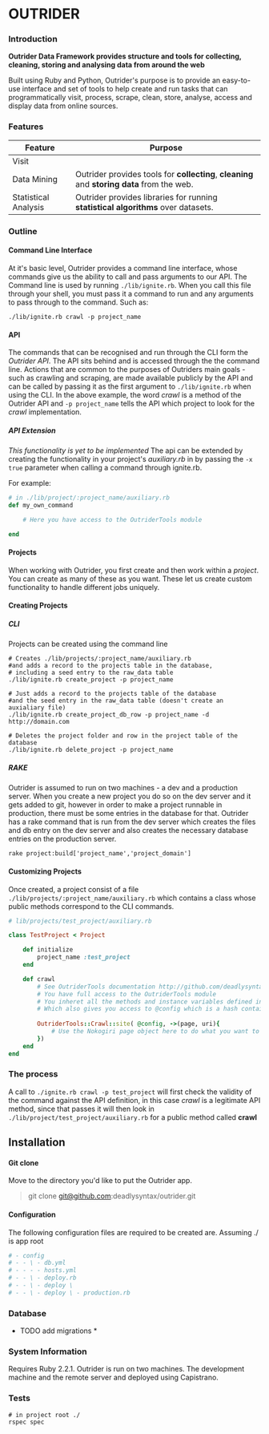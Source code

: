 # OUTRIDER

### Introduction

**Outrider Data Framework provides structure and tools for collecting, cleaning, storing and analysing data from around the web** 

Built using Ruby and Python, Outrider's purpose is to provide an easy-to-use interface and set of tools to help create and run tasks that can programmatically visit, process, scrape, clean, store, analyse, access and display data from online sources. 

### Features

| Feature | Purpose |
| ------- | ------- |
Visit | 
Data Mining | Outrider provides tools for **collecting**, **cleaning** and **storing data** from the web. 
Statistical Analysis | Outrider provides libraries for running **statistical algorithms** over datasets.
	


### Outline 
#### Command Line Interface
At it's basic level, Outrider provides a command line interface, whose commands give us the ability to call and pass arguments to our API. The Command line is used by running `./lib/ignite.rb`. When you call this file through your shell, you must pass it a command to run and any arguments to pass through to the command. Such as:

```shell
./lib/ignite.rb crawl -p project_name
```

#### API
The commands that can be recognised and run through the CLI form the *Outrider API*. The API sits behind and is accessed through the the command line. Actions that are common to the purposes of Outriders main goals - such as crawling and scraping, are made available publicly by the API and can be called by passing it as the first argument to `./lib/ignite.rb` when using the CLI. In the above example, the word *crawl* is a method of the Outrider API and `-p project_name` tells the API which project to look for the *crawl* implementation.

##### API Extension
*This functionality is yet to be implemented*
The api can be extended by creating the functionality in your project's *auxiliary.rb* in  by passing the `-x true` parameter when calling a command through ignite.rb. 

For example:

```ruby
# in ./lib/project/:project_name/auxiliary.rb
def my_own_command

	# Here you have access to the OutriderTools module

end
```

#### Projects
When working with Outrider, you first create and then work within a *project*. You can create as many of these as you want. These let us create custom functionality to handle different jobs uniquely.


#### Creating Projects
##### CLI
Projects can be created using the command line
``` shell 
# Creates ./lib/projects/:project_name/auxiliary.rb 
#and adds a record to the projects table in the database, 
# including a seed entry to the raw_data table
./lib/ignite.rb create_project -p project_name

# Just adds a record to the projects table of the database 
#and the seed entry in the raw_data table (doesn't create an auxialiary file)
./lib/ignite.rb create_project_db_row -p project_name -d http://domain.com

# Deletes the project folder and row in the project table of the database
./lib/ignite.rb delete_project -p project_name
```

##### RAKE
Outrider is assumed to run on two machines - a dev and a production server. When you create a new project you do so on the dev server and it gets added to git, however in order to make a project runnable in production, there must be some entries in the database for that. Outrider has a rake command that is run from the dev server which creates the files and db entry on the dev server and also creates the necessary database entries on the production server. 

```shell
rake project:build['project_name','project_domain']
```

#### Customizing Projects
Once created, a project consist of a file `./lib/projects/:project_name/auxiliary.rb` which contains a class whose public methods correspond to the CLI commands. 

```ruby
# lib/projects/test_project/auxiliary.rb

class TestProject < Project

	def initialize
		project_name :test_project
	end

	def crawl
		# See OutriderTools documentation http://github.com/deadlysyntax/outrider
		# You have full access to the OutriderTools module 
		# You inheret all the methods and instance variables defined in the global Project class
		# Which also gives you access to @config which is a hash containing :id, :title and :domain of the project
	
		OutriderTools::Crawl::site( @config, ->(page, uri){
      		# Use the Nokogiri page object here to do what you want to each page
    	})
	end
end
```



### The process
A call to `./ignite.rb crawl -p test_project` will first check the validity of the command against the API definition, in this case *crawl* is a legitimate API method, since that passes it will then look in `./lib/project/test_project/auxiliary.rb` for a public method called **crawl**



## Installation
#### Git clone

Move to the directory you'd like to put the Outrider app.

> git clone git@github.com:deadlysyntax/outrider.git


#### Configuration
The following configuration files are required to be created are. Assuming ./ is app root
```ruby
# - config
# - - \ - db.yml
# - - - - hosts.yml
# - - \ - deploy.rb
# - - \ - deploy \
# - - \ - deploy \ - production.rb
```


### Database
* TODO add migrations *


### System Information
Requires Ruby 2.2.1. Outrider is run on two machines. The development machine and the remote server and deployed using Capistrano. 

### Tests
```shell
# in project root ./
rspec spec
```

